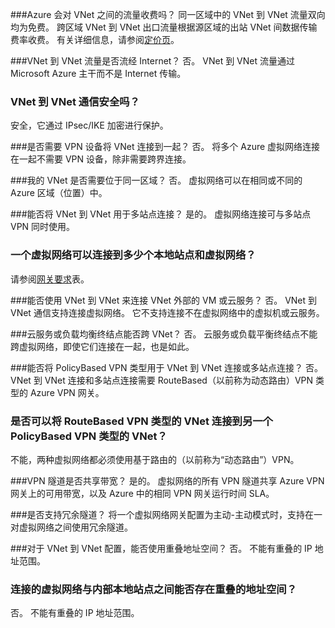 ###<a name="does-azure-charge-for-traffic-between-vnets"></a>Azure 会对 VNet 之间的流量收费吗？
同一区域中的 VNet 到 VNet 流量双向均为免费。 跨区域 VNet 到 VNet 出口流量根据源区域的出站 VNet 间数据传输费率收费。 有关详细信息，请参阅[定价页](https://azure.microsoft.com/pricing/details/vpn-gateway/)。

###<a name="does-vnet-to-vnet-traffic-travel-across-the-internet"></a>VNet 到 VNet 流量是否流经 Internet？
否。 VNet 到 VNet 流量通过 Microsoft Azure 主干而不是 Internet 传输。

### <a name="is-vnet-to-vnet-traffic-secure"></a>VNet 到 VNet 通信安全吗？
安全，它通过 IPsec/IKE 加密进行保护。

###<a name="do-i-need-a-vpn-device-to-connect-vnets-together"></a>是否需要 VPN 设备将 VNet 连接到一起？
否。 将多个 Azure 虚拟网络连接在一起不需要 VPN 设备，除非需要跨界连接。

###<a name="do-my-vnets-need-to-be-in-the-same-region"></a>我的 VNet 是否需要位于同一区域？
否。 虚拟网络可以在相同或不同的 Azure 区域（位置）中。

###<a name="can-i-use-vnet-to-vnet-along-with-multi-site-connections"></a>能否将 VNet 到 VNet 用于多站点连接？
是的。 虚拟网络连接可与多站点 VPN 同时使用。

### <a name="how-many-on-premises-sites-and-virtual-networks-can-one-virtual-network-connect-to"></a>一个虚拟网络可以连接到多少个本地站点和虚拟网络？
请参阅[网关要求](../articles/vpn-gateway/vpn-gateway-about-vpn-gateway-settings.md#requirements)表。

###<a name="can-i-use-vnet-to-vnet-to-connect-vms-or-cloud-services-outside-of-a-vnet"></a>能否使用 VNet 到 VNet 来连接 VNet 外部的 VM 或云服务？
否。 VNet 到 VNet 通信支持连接虚拟网络。 它不支持连接不在虚拟网络中的虚拟机或云服务。

###<a name="can-a-cloud-service-or-a-load-balancing-endpoint-span-vnets"></a>云服务或负载均衡终结点能否跨 VNet？
否。 云服务或负载平衡终结点不能跨虚拟网络，即使它们连接在一起，也是如此。

###<a name="can-i-used-a-policybased-vpn-type-for-vnet-to-vnet-or-multi-site-connections"></a>能否将 PolicyBased VPN 类型用于 VNet 到 VNet 连接或多站点连接？
否。 VNet 到 VNet 连接和多站点连接需要 RouteBased（以前称为动态路由）VPN 类型的 Azure VPN 网关。

### <a name="can-i-connect-a-vnet-with-a-routebased-vpn-type-to-another-vnet-with-a-policybased-vpn-type"></a>是否可以将 RouteBased VPN 类型的 VNet 连接到另一个 PolicyBased VPN 类型的 VNet？
不能，两种虚拟网络都必须使用基于路由的（以前称为“动态路由”）VPN。

###<a name="do-vpn-tunnels-share-bandwidth"></a>VPN 隧道是否共享带宽？
是的。 虚拟网络的所有 VPN 隧道共享 Azure VPN 网关上的可用带宽，以及 Azure 中的相同 VPN 网关运行时间 SLA。

###<a name="are-redundant-tunnels-supported"></a>是否支持冗余隧道？
将一个虚拟网络网关配置为主动-主动模式时，支持在一对虚拟网络之间使用冗余隧道。

###<a name="can-i-have-overlapping-address-spaces-for-vnet-to-vnet-configurations"></a>对于 VNet 到 VNet 配置，能否使用重叠地址空间？
否。 不能有重叠的 IP 地址范围。

### <a name="can-there-be-overlapping-address-spaces-among-connected-virtual-networks-and-on-premises-local-sites"></a>连接的虚拟网络与内部本地站点之间能否存在重叠的地址空间？
否。 不能有重叠的 IP 地址范围。





<!--HONumber=Feb17_HO3-->


